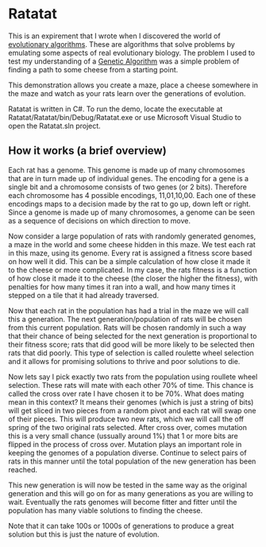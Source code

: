 Ratatat
=======

This is an expirement that I wrote when I discovered the world of 
[evolutionary algorithms](http://en.wikipedia.org/wiki/Evolutionary_algorithm). These are algorithms that
solve problems by emulating some aspects of real evolutionary biology. The problem I used to test my understanding
of a [Genetic Algorithm](http://en.wikipedia.org/wiki/Genetic_algorithm) was a simple problem of finding a path to some
cheese from a starting point.

This demonstration allows you create a maze, 
place a cheese somewhere in the maze and watch as your rats learn over the generations of evolution.

Ratatat is written in C#. To run the demo, locate the executable at Ratatat/Ratatat/bin/Debug/Ratatat.exe or 
use Microsoft Visual Studio to open the Ratatat.sln project.


How it works (a brief overview)
---------
Each rat has a genome. This genome is made up of many chromosomes that are in turn made up of individual genes. 
The encoding for a gene is a single bit and a chromosome consists of two genes (or 2 bits). Therefore each chromosome
has 4 possible encodings, 11,01,10,00. Each one of these encodings maps to a decision made by the rat to go up, down
left or right. Since a genome is made up of many chromosomes, a genome can be seen as a sequence of decisions on
which direction to move. 

Now consider a large population of rats with randomly generated genomes, a maze in the world and some cheese hidden in this
maze. We test each rat in this maze, using its genome. Every rat is assigned a fitness score based on how well it 
did. This can be a simple calculation of how close it made it to the cheese or more complicated. In my case,
the rats fitness is a function of how close it made it to the cheese (the closer the higher the fitness), 
with penalties for how many times it ran into a wall, and how many times it stepped on a tile that it had already 
traversed.

Now that each rat in the population has had a trial in the maze we will call this a generation. The next 
generation/population of rats will be chosen from this current population. Rats will be chosen randomly
in such a way that their chance of being selected for the next generation is proportional to their fitness score;
rats that did good will be more likely to be selected then rats that did poorly. This type of selection
is called roulette wheel selection and it allows for promising solutions to thrive and poor solutions to die.

Now lets say I pick exactly two rats from the population using roullete wheel selection. These rats will mate with
each other 70% of time. This chance is called the cross over rate I have chosen it to be 70%. What does mating mean in 
this context? It means their genomes (which is just a string of bits) will get sliced in two pieces from a random 
pivot and each rat will swap one of their pieces. This will produce two new rats, which we will call the off spring of 
the two original rats selected. After cross over, comes mutation this is a very small chance (ussually around 1%) that 1 
or more bits are flipped in the process of cross over. Mutation plays an important role in keeping the genomes of a 
population diverse. Continue to select pairs of rats in this manner until the total population of the new generation has 
been reached.

This new generation is will now be tested in the same way as the original generation and this will go on for as many generations
as you are willing to wait. Eventually the rats genomes will become fitter and fitter until the population has many
viable solutions to finding the cheese. 

Note that it can take 100s or 1000s of generations to produce a great solution but this is just the nature of evolution.
